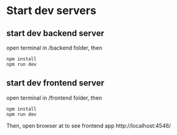 # Start dev servers

## start dev backend server 
open terminal in /backend folder, then
```
npm install
npm run dev
```


## start dev frontend server
open terminal in /frontend folder, then
```
npm install
npm run dev
```


Then, open browser at to see frontend app http://localhost:4546/